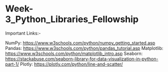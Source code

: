 # Week-3_Python_Libraries_Fellowship
Important Links:-

NumPy: https://www.w3schools.com/python/numpy_getting_started.asp
Pandas: https://www.w3schools.com/python/pandas_tutorial.asp
Matplotlib: https://www.w3schools.com/python/matplotlib_intro.asp
Seaborn: https://stackabuse.com/seaborn-library-for-data-visualization-in-python-part-1/
Plotly: https://plotly.com/python/line-and-scatter/
